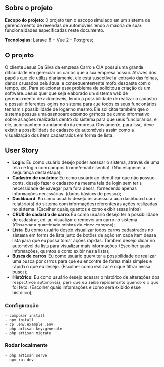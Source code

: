 ## Sobre o projeto

**Escopo do projeto**: O projeto tem o escopo simulado em um sistema de gerenciamento de revendas de automóveis tendo a maioria de suas funcionalidades especificadas neste documento.

**Tecnologias**: Laravel 8 + Vue 2 + Postgres;

## O projeto

O cliente Jesus Da Silva da empresa Carro e CIA possui uma grande dificuldade em gerenciar os carros que a sua empresa possui. Através dos papéis que ele utiliza diariamente, ele está suscetível a: extravio das folhas, danos causados pela água, e consequentemente mofo, desgaste com o tempo, etc. Para solucionar esse problema ele solicitou a criação de um software. Jesus quer que seja elaborado um sistema web de gerenciamento de automóveis, tendo a possibilidade de realizar o cadastro e possuir diferentes logins no sistema para que todos os seus funcionários tenham a possibilidade de logar no mesmo. Ele solicitou também que o sistema possua uma dashboard exibindo gráficos de cunho informativo sobre as ações realizadas dentro do sistema para que seus funcionários, e ele, acompanhem o andamento da empresa. Obviamente, para isso, deve existir a possibilidade de cadastro de automóveis assim como a visualização dos itens cadastrados em forma de lista.

## User Story

- **Login**: Eu como usuário desejo poder acessar o sistema, através de uma tela de login com campos (nome/email e senha). (Não esquecer a segurança desta etapa);
- **Cadastro de usuários**: Eu como usuário ao identificar que não possuo conta, desejo fazer o cadastro na mesma tela de login sem ter a necessidade de navegar para fora dessa, fornecendo apenas informações necessárias. (dados básicos de pessoa);
- **Dashboard**: Eu como usuário desejo ter acesso a uma dashboard com relatório(s) do sistema com informações referentes às ações realizadas no sistema. (Escolher quais, quantos e como exibir essas infos);
- **CRUD de cadastro de carro**: Eu como usuário desejo ter a possibilidade de cadastrar, editar, visualizar e remover um carro no sistema. (Observar a quantidade mínima de cinco campos);
- **Lista**: Eu como usuário desejo visualizar todos carros cadastrados no sistema em forma de lista junto de botões de ação em cada item dessa lista para que eu possa tomar ações rápidas. Também desejo clicar no automóvel da lista para visualizar mais informações. (Escolher quais informações, quantos e como exibir nesta lista);
- **Busca de carros**: Eu como usuário quero ter a possibilidade de realizar uma busca por carros para que eu encontre de forma mais simples e rápida o que eu desejo. (Escolher como realizar e o que filtrar nessa busca);
- **Histórico**: Eu como usuário desejo acessar o histórico de alterações dos respectivos automóveis, para que eu saiba rapidamente quando e o que foi feito. (Escolher quais informações e como será exibido esse histórico);

### Configuração

```
- composer install
- npm install
- cp .env.example .env
- php artisan key:generate
- php artisan migrate
```

### Rodar localmente

```
- php artisan serve
- npm run dev
```
